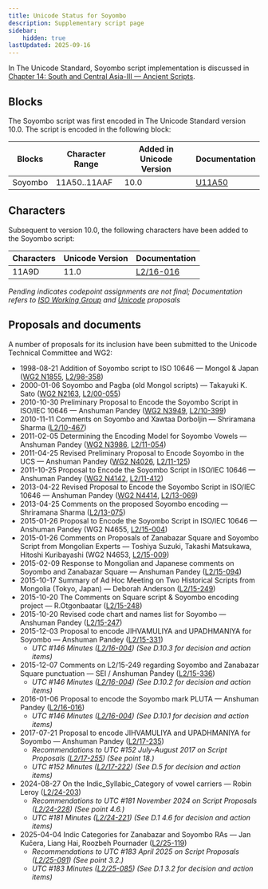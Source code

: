 ```yaml
---
title: Unicode Status for Soyombo
description: Supplementary script page
sidebar:
    hidden: true
lastUpdated: 2025-09-16
---
```


In The Unicode Standard, Soyombo script implementation is discussed in [Chapter 14: South and Central Asia-III — Ancient Scripts](https://www.unicode.org/versions/latest/core-spec/chapter-14/#G41941).

## Blocks

The Soyombo script was first encoded in The Unicode Standard version 10.0. The script is encoded in the following block:

| Blocks | Character Range | Added in Unicode Version | Documentation |
| ------ | --------------- | ------------------------ | ------------- |
| Soyombo   |  11A50..11AAF  |  10.0  |  [U11A50](http://www.unicode.org/charts/PDF/U11A50.pdf)  |

## Characters

Subsequent to version 10.0, the following characters have been added to the Soyombo script:

| Characters  |  Unicode Version  |  Documentation  |
| ----------- | ----------------- | --------------- |
| 11A9D  |  11.0  | [L2/16-016](http://www.unicode.org/cgi-bin/GetMatchingDocs.pl?L2/16-016)  |

__Pending_ indicates codepoint assignments are not final; _Documentation_ refers to [ISO Working Group](https://www.unicode.org/wg2/) and [Unicode](http://www.unicode.org) proposals_

## Proposals and documents

A number of proposals for its inclusion have been submitted to the Unicode Technical Committee and WG2:
- 1998-08-21 Addition of Soyombo script to ISO 10646 — Mongol &amp; Japan ([WG2 N1855](https://www.unicode.org/wg2/docs/n1855.pdf), [L2/98-358](http://www.unicode.org/L2/L1998/98358-n1855-soyombo.pdf))
- 2000-01-06 Soyombo and Pagba (old Mongol scripts) — Takayuki K. Sato ([WG2 N2163](https://www.unicode.org/wg2/docs/n2163.pdf), [L2/00-055](http://www.unicode.org/cgi-bin/GetMatchingDocs.pl?L2/00-055))
- 2010-10-30 Preliminary Proposal to Encode the Soyombo Script in ISO/IEC 10646 — Anshuman Pandey ([WG2 N3949](https://www.unicode.org/wg2/docs/n3949.pdf), [L2/10-399](http://www.unicode.org/cgi-bin/GetMatchingDocs.pl?L2/10-399))
- 2010-11-11 Comments on Soyombo and Xawtaa Dorboljin — Shriramana Sharma ([L2/10-467](http://www.unicode.org/cgi-bin/GetMatchingDocs.pl?L2/10-467))
- 2011-02-05 Determining the Encoding Model for Soyombo Vowels — Anshuman Pandey ([WG2 N3986](https://www.unicode.org/wg2/docs/n3986.pdf), [L2/11-054](http://www.unicode.org/cgi-bin/GetMatchingDocs.pl?L2/11-054))
- 2011-04-25 Revised Preliminary Proposal to Encode Soyombo in the UCS — Anshuman Pandey ([WG2 N4026](https://www.unicode.org/wg2/docs/n4026.pdf), [L2/11-125](http://www.unicode.org/cgi-bin/GetMatchingDocs.pl?L2/11-125))
- 2011-10-25 Proposal to Encode the Soyombo Script in ISO/IEC 10646 — Anshuman Pandey ([WG2 N4142](https://www.unicode.org/wg2/docs/n4142.pdf), [L2/11-412](http://www.unicode.org/cgi-bin/GetMatchingDocs.pl?L2/11-412))
- 2013-04-22 Revised Proposal to Encode the Soyombo Script in ISO/IEC 10646 — Anshuman Pandey ([WG2 N4414](https://www.unicode.org/wg2/docs/n4414.pdf), [L2/13-069](http://www.unicode.org/cgi-bin/GetMatchingDocs.pl?L2/13-069))
- 2013-04-25 Comments on the proposed Soyombo encoding — Shriramana Sharma ([L2/13-075](http://www.unicode.org/cgi-bin/GetMatchingDocs.pl?L2/13-075))
- 2015-01-26 Proposal to Encode the Soyombo Script in ISO/IEC 10646 — Anshuman Pandey (WG2 N4655, [L2/15-004](http://www.unicode.org/cgi-bin/GetMatchingDocs.pl?L2/15-004))
- 2015-01-26 Comments on Proposals of Zanabazar Square and Soyombo Script from Mongolian Experts — Toshiya Suzuki, Takashi Matsukawa, Hitoshi Kuribayashi    (WG2 N4653, [L2/15-009](http://www.unicode.org/cgi-bin/GetMatchingDocs.pl?L2/15-009))
- 2015-02-09 Response to Mongolian and Japanese comments on Soyombo and Zanabazar Square — Anshuman Pandey ([L2/15-094](http://www.unicode.org/cgi-bin/GetMatchingDocs.pl?L2/15-094))
- 2015-10-17 Summary of Ad Hoc Meeting on Two Historical Scripts from Mongolia (Tokyo, Japan) — Deborah Anderson ([L2/15-249](http://www.unicode.org/cgi-bin/GetMatchingDocs.pl?L2/15-249))
- 2015-10-20 The Comments on Square script &amp; Soyombo encoding project — R.Otgonbaatar ([L2/15-248](http://www.unicode.org/cgi-bin/GetMatchingDocs.pl?L2/15-248))
- 2015-10-20 Revised code chart and names list for Soyombo — Anshuman Pandey ([L2/15-247](http://www.unicode.org/cgi-bin/GetMatchingDocs.pl?L2/15-247))
- 2015-12-03 Proposal to encode JIHVAMULIYA and UPADHMANIYA for Soyombo — Anshuman Pandey ([L2/15-331](http://www.unicode.org/cgi-bin/GetMatchingDocs.pl?L2/15-331))
  - _UTC #146 Minutes ([L2/16-004](http://www.unicode.org/cgi-bin/GetMatchingDocs.pl?L2/16-004)) (See D.10.3 for decision and action items)_
- 2015-12-07 Comments on L2/15-249 regarding Soyombo and Zanabazar Square punctuation — SEI / Anshuman Pandey ([L2/15-336](http://www.unicode.org/cgi-bin/GetMatchingDocs.pl?L2/15-336))
  - _UTC #146 Minutes ([L2/16-004](http://www.unicode.org/cgi-bin/GetMatchingDocs.pl?L2/16-004)) (See D.10.2 for decision and action items)_
- 2016-01-06 Proposal to encode the Soyombo mark PLUTA — Anshuman Pandey ([L2/16-016](http://www.unicode.org/cgi-bin/GetMatchingDocs.pl?L2/16-016))
  - _UTC #146 Minutes ([L2/16-004](http://www.unicode.org/cgi-bin/GetMatchingDocs.pl?L2/16-004)) (See D.10.1 for decision and action items)_
- 2017-07-21 Proposal to encode JIHVAMULIYA and UPADHMANIYA for Soyombo — Anshuman Pandey ([L2/17-235](http://www.unicode.org/cgi-bin/GetMatchingDocs.pl?L2/17-235))
  - _Recommendations to UTC #152 July-August 2017 on Script Proposals ([L2/17-255](http://www.unicode.org/cgi-bin/GetMatchingDocs.pl?L2/17-255)) (See point 18.)_
  - _UTC #152 Minutes ([L2/17-222](http://www.unicode.org/L2/L2017/17222.htm)) (See D.5 for decision and action items)_
- 2024-08-27 On the Indic_Syllabic_Category of vowel carriers — Robin Leroy ([L2/24-203](http://www.unicode.org/cgi-bin/GetMatchingDocs.pl?L2/24-203))
  - _Recommendations to UTC #181 November 2024 on Script Proposals ([L2/24-228](http://www.unicode.org/cgi-bin/GetMatchingDocs.pl?L2/24-228)) (See point 4.6.)_
  - _UTC #181 Minutes ([L2/24-221](https://www.unicode.org/L2/L2024/24221.htm)) (See D.1 4.6 for decision and action items)_
- 2025-04-04 Indic Categories for Zanabazar and Soyombo RAs — Jan Kučera, Liang Hai, Roozbeh Pournader ([L2/25-119](http://www.unicode.org/cgi-bin/GetMatchingDocs.pl?L2/25-119))
  - _Recommendations to UTC #183 April 2025 on Script Proposals ([L2/25-091](http://www.unicode.org/cgi-bin/GetMatchingDocs.pl?L2/25-091)) (See point 3.2.)_
  - _UTC #183 Minutes ([L2/25-085](https://www.unicode.org/L2/L2025/25085.htm)) (See D.1 3.2 for decision and action items)_
